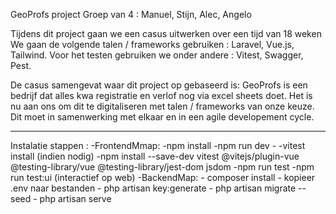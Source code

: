 GeoProfs project
Groep van 4 : Manuel, Stijn, Alec, Angelo

Tijdens dit project gaan we een casus uitwerken over een tijd van 18 weken
We gaan de volgende talen / frameworks gebruiken : Laravel, Vue.js, Tailwind.
Voor het testen gebruiken we onder andere : Vitest, Swagger, Pest.

De casus samengevat waar dit project op gebaseerd is:
GeoProfs is een bedrijf dat alles kwa registratie en verlof nog via excel sheets doet.
Het is nu aan ons om dit te digitaliseren met talen / frameworks van onze keuze. 
Dit moet in samenwerking met elkaar en in een agile developement cycle. 

--------------------------------------------------------------------------
Instalatie stappen :
  -FrontendMmap:
    -npm install
    -npm run dev
    -
    -vitest install (indien nodig)
    -npm install --save-dev vitest @vitejs/plugin-vue @testing-library/vue @testing-library/jest-dom jsdom
    -npm run test
    -npm run test:ui (interactief op web)
  -BackendMap:
    - composer install
    - kopieer .env naar bestanden
    - php artisan key:generate
    - php artisan migrate --seed
    - php artisan serve
